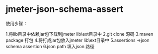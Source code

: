 # jmeter-json-schema-assert
使用步骤：

1.将lib目录中依赖jar包下载到jmeter lib\ext目录中
2.git clone 源码
3.maven package 打包
4.将打成jar包放入jmeter lib\ext目录中
5.assertions ->json schema assertion
6.json path 填入json 路径
